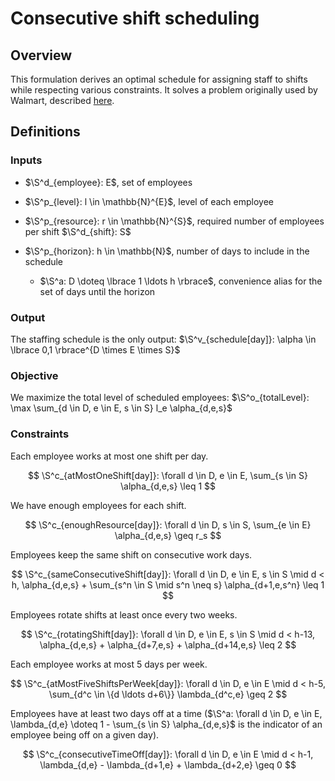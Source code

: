 # Consecutive shift scheduling

## Overview

This formulation derives an optimal schedule for assigning staff to shifts while
respecting various constraints. It solves a problem originally used by Walmart,
described [here](https://medium.com/walmartglobaltech/automating-shift-scheduling-with-linear-programming-fe1720f13620).

## Definitions

### Inputs

+ $\S^d_{employee}: E$, set of employees

+ $\S^p_{level}: l \in \mathbb{N}^{E}$, level of each employee

+ $\S^p_{resource}: r \in \mathbb{N}^{S}$, required number of employees per
  shift $\S^d_{shift}: S$

+ $\S^p_{horizon}: h \in \mathbb{N}$, number of days to include in the schedule
  + $\S^a: D \doteq \lbrace 1 \ldots h \rbrace$, convenience alias for the set
    of days until the horizon

### Output

The staffing schedule is the only output:  $\S^v_{schedule[day]}: \alpha \in \lbrace 0,1 \rbrace^{D \times E \times S}$

### Objective

We maximize the total level of scheduled employees: $\S^o_{totalLevel}: \max \sum_{d \in D, e \in E, s \in S} l_e \alpha_{d,e,s}$

### Constraints

Each employee works at most one shift per day.

$$
  \S^c_{atMostOneShift[day]}:
  \forall d \in D, e \in E,
    \sum_{s \in S} \alpha_{d,e,s} \leq 1
$$

We have enough employees for each shift.

$$
  \S^c_{enoughResource[day]}:
  \forall d \in D, s \in S,
    \sum_{e \in E} \alpha_{d,e,s} \geq r_s
$$

Employees keep the same shift on consecutive work days.

$$
  \S^c_{sameConsecutiveShift[day]}:
  \forall d \in D, e \in E, s \in S \mid d < h,
    \alpha_{d,e,s} + \sum_{s^n \in S \mid s^n \neq s} \alpha_{d+1,e,s^n} \leq 1
$$

Employees rotate shifts at least once every two weeks.

$$
  \S^c_{rotatingShift[day]}:
  \forall d \in D, e \in E, s \in S \mid d < h-13,
    \alpha_{d,e,s} + \alpha_{d+7,e,s} + \alpha_{d+14,e,s} \leq 2
$$

Each employee works at most 5 days per week.

$$
  \S^c_{atMostFiveShiftsPerWeek[day]}:
  \forall d \in D, e \in E \mid d < h-5,
    \sum_{d^c \in \{d \ldots d+6\}} \lambda_{d^c,e} \geq 2
$$

Employees have at least two days off at a time ($\S^a: \forall d \in D, e \in E, \lambda_{d,e} \doteq 1 - \sum_{s \in S} \alpha_{d,e,s}$
is the indicator of an employee being off on a given day).

$$
  \S^c_{consecutiveTimeOff[day]}:
  \forall d \in D, e \in E \mid d < h-1,
    \lambda_{d,e} - \lambda_{d+1,e} + \lambda_{d+2,e} \geq 0
$$
